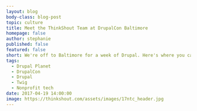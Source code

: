 ```yaml
---
layout: blog
body-class: blog-post
topic: culture
title: Meet the ThinkShout Team at DrupalCon Baltimore
homepage: false
author: stephanie
published: false
featured: false
short: We're off to Baltimore for a week of Drupal. Here's where you can find us.
tags:
  - Drupal Planet
  - DrupalCon
  - Drupal 
  - Twig
  - Nonprofit tech
date: 2017-04-19 14:00:00
image: https://thinkshout.com/assets/images/17ntc_header.jpg
---
```

